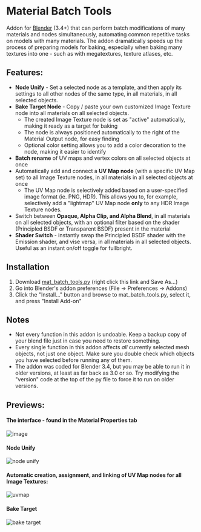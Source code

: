 # Material Batch Tools
Addon for [Blender](https://www.blender.org/) (3.4+) that can perform batch modifications of many materials and nodes simultaneously, automating common repetitive tasks on models with many materials. The addon dramatically speeds up the process of preparing models for baking, especially when baking many textures into one - such as with megatextures, texture atlases, etc.

## Features:
- **Node Unify** - Set a selected node as a template, and then apply its settings to all other nodes of the same type, in all materials, in all selected objects.
- **Bake Target Node** - Copy / paste your own customized Image Texture node into all materials on all selected objects.
	- The created Image Texture node is set as "active" automatically, making it ready as a target for baking
	- The node is always positioned automatically to the right of the Material Output node, for easy finding
	- Optional color setting allows you to add a color decoration to the node, making it easier to identify
- **Batch rename** of UV maps and vertex colors on all selected objects at once
- Automatically add and connect a **UV Map node** (with a specific UV Map set) to all Image Texture nodes, in all materials in all selected objects at once
	- The UV Map node is selectively added based on a user-specified image format (ie. PNG, HDR). This allows you to, for example, selectively add a "lightmap" UV Map node **only** to any HDR Image Texture nodes.
- Switch between **Opaque, Alpha Clip, and Alpha Blend**, in all materials on all selected objects, with an optional filter based on the shader (Principled BSDF or Transparent BSDF) present in the material
- **Shader Switch** - instantly swap the Principled BSDF shader with the Emission shader, and vise versa, in all materials in all selected objects. Useful as an instant on/off toggle for fullbright.

## Installation
1. Download [mat_batch_tools.py](https://github.com/theanine3D/mat-batch-tools/raw/main/mat_batch_tools.py) (right click this link and Save As...)
2. Go into Blender's addon preferences (File → Preferences → Addons)
3. Click the "Install..." button and browse to mat_batch_tools.py, select it, and press "Install Add-on"

## Notes
- Not every function in this addon is undoable. Keep a backup copy of your blend file just in case you need to restore something.
- Every single function in this addon affects *all* currently selected mesh objects, not just one object. Make sure you double check which objects you have selected before running any of them.
- The addon was coded for Blender 3.4, but you may be able to run it in older versions, at least as far back as 3.0 or so. Try modifying the "version" code at the top of the py file to force it to run on older versions.

## Previews:
#### The interface - found in the Material Properties tab
![image](https://user-images.githubusercontent.com/88953117/209483586-7d90c484-d886-4b2d-8013-164ac2dcd735.png)

#### Node Unify
![node unify](https://user-images.githubusercontent.com/88953117/209483715-d8592e98-56a3-4a8d-aa3f-aaf95896e1bb.gif)

#### Automatic creation, assignment, and linking of UV Map nodes for all Image Textures:
![uvmap](https://user-images.githubusercontent.com/88953117/209455488-7ef92550-09c1-439a-ae89-39ad8fc48348.gif)

#### Bake Target
![bake target](https://user-images.githubusercontent.com/88953117/209455528-a3690ce7-2004-47b0-acf5-56c7c9eac398.gif)
